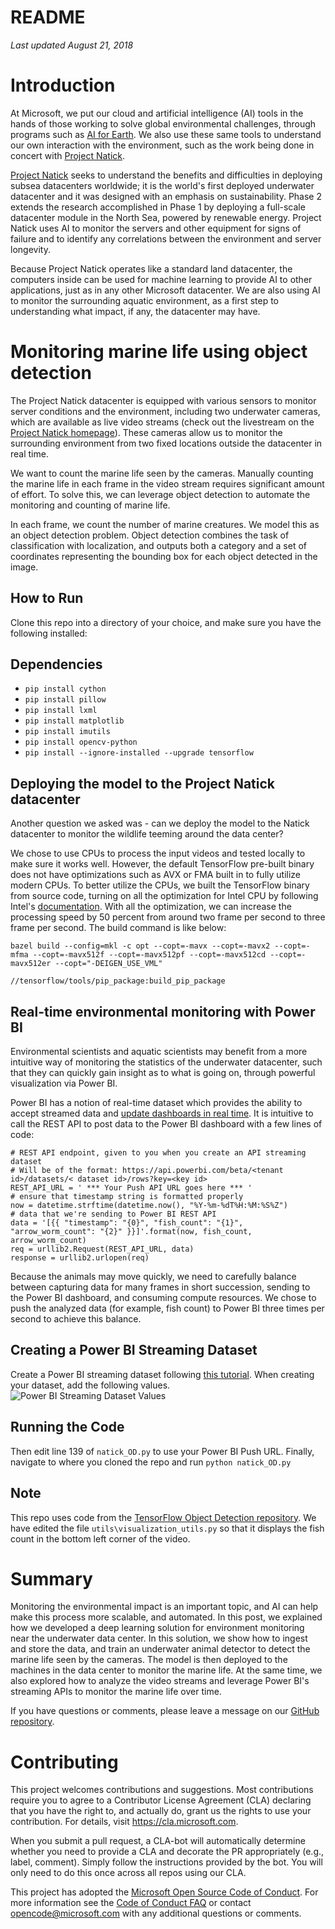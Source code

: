 # README
*Last updated August 21, 2018*

# **Introduction**
At Microsoft, we put our cloud and artificial intelligence (AI) tools in the hands of those working to solve global environmental challenges, through programs such as [AI for Earth](https://www.microsoft.com/en-us/aiforearth/). We also use these same tools to understand our own interaction with the environment, such as the work being done in concert with [Project Natick](https://natick.research.microsoft.com/).

[Project Natick](https://natick.research.microsoft.com/) seeks to understand the benefits and difficulties in deploying subsea datacenters worldwide; it is the world&#39;s first deployed underwater datacenter and it was designed with an emphasis on sustainability. Phase 2 extends the research accomplished in Phase 1 by deploying a full-scale datacenter module in the North Sea, powered by renewable energy. Project Natick uses AI to monitor the servers and other equipment for signs of failure and to identify any correlations between the environment and server longevity.

Because Project Natick operates like a standard land datacenter, the computers inside can be used for machine learning to provide AI to other applications, just as in any other Microsoft datacenter. We are also using AI to monitor the surrounding aquatic environment, as a first step to understanding what impact, if any, the datacenter may have.

# **Monitoring marine life using object detection**

The Project Natick datacenter is equipped with various sensors to monitor server conditions and the environment, including two underwater cameras, which are available as live video streams (check out the livestream on the [Project Natick homepage](https://natick.research.microsoft.com/#section-live)). These cameras allow us to monitor the surrounding environment from two fixed locations outside the datacenter in real time.

We want to count the marine life seen by the cameras. Manually counting the marine life in each frame in the video stream requires significant amount of effort. To solve this, we can leverage object detection to automate the monitoring and counting of marine life.

In each frame, we count the number of marine creatures. We model this as an object detection problem. Object detection combines the task of classification with localization, and outputs both a category and a set of coordinates representing the bounding box for each object detected in the image. 

## How to Run
Clone this repo into a directory of your choice, and make sure you have the following installed:

## Dependencies
- `pip install cython`
- `pip install pillow`
- `pip install lxml`
- `pip install matplotlib`
- `pip install imutils`
- `pip install opencv-python`
- `pip install --ignore-installed --upgrade tensorflow`

## **Deploying the model to the Project Natick datacenter**

Another question we asked was - can we deploy the model to the Natick datacenter to monitor the wildlife teeming around the data center?

We chose to use CPUs to process the input videos and tested locally to make sure it works well. However, the default TensorFlow pre-built binary does not have optimizations such as AVX or FMA built in to fully utilize modern CPUs. To better utilize the CPUs, we built the TensorFlow binary from source code, turning on all the optimization for Intel CPU by following Intel&#39;s [documentation](https://software.intel.com/en-us/articles/intel-optimization-for-tensorflow-installation-guide). With all the optimization, we can increase the processing speed by 50 percent from around two frame per second to three frame per second. The build command is like below:

```
bazel build --config=mkl -c opt --copt=-mavx --copt=-mavx2 --copt=-mfma --copt=-mavx512f --copt=-mavx512pf --copt=-mavx512cd --copt=-mavx512er --copt="-DEIGEN_USE_VML"

//tensorflow/tools/pip_package:build_pip_package
```

## **Real-time environmental monitoring with Power BI**

Environmental scientists and aquatic scientists may benefit from a more intuitive way of monitoring the statistics of the underwater datacenter, such that they can quickly gain insight as to what is going on, through powerful visualization via Power BI.

Power BI has a notion of real-time dataset which provides the ability to accept streamed data and [update dashboards in real time](https://docs.microsoft.com/en-us/power-bi/service-real-time-streaming). It is intuitive to call the REST API to post data to the Power BI dashboard with a few lines of code:

```
# REST API endpoint, given to you when you create an API streaming dataset
# Will be of the format: https://api.powerbi.com/beta/<tenant id>/datasets/< dataset id>/rows?key=<key id>
REST_API_URL = ' *** Your Push API URL goes here *** '
# ensure that timestamp string is formatted properly
now = datetime.strftime(datetime.now(), "%Y-%m-%dT%H:%M:%S%Z")
# data that we're sending to Power BI REST API
data = '[{{ "timestamp": "{0}", "fish_count": "{1}", "arrow_worm_count": "{2}" }}]'.format(now, fish_count, arrow_worm_count)
req = urllib2.Request(REST_API_URL, data)
response = urllib2.urlopen(req)
```

Because the animals may move quickly, we need to carefully balance between capturing data for many frames in short succession, sending to the Power BI dashboard, and consuming compute resources. We chose to push the analyzed data (for example, fish count) to Power BI three times per second to achieve this balance.


## Creating a Power BI Streaming Dataset
Create a Power BI streaming dataset following [this tutorial](https://docs.microsoft.com/en-us/power-bi/service-real-time-streaming). When creating your dataset, add the following values.
![Power BI Streaming Dataset Values](images/PowerBIsetup.PNG)

## Running the Code
Then edit line 139 of `natick_OD.py` to use your Power BI Push URL. Finally, navigate to where you cloned the repo and run `python natick_OD.py`

## Note
This repo uses code from the [TensorFlow Object Detection repository](https://github.com/tensorflow/models/tree/master/research/object_detection). We have edited the file `utils\visualization_utils.py` so that it displays the fish count in the bottom left corner of the video.


# **Summary**

Monitoring the environmental impact is an important topic, and AI can help make this process more scalable, and automated. In this post, we explained how we developed a deep learning solution for environment monitoring near the underwater data center. In this solution, we show how to ingest and store the data, and train an underwater animal detector to detect the marine life seen by the cameras. The model is then deployed to the machines in the data center to monitor the marine life. At the same time, we also explored how to analyze the video streams and leverage Power BI&#39;s streaming APIs to monitor the marine life over time.

If you have questions or comments, please leave a message on our [GitHub repository](https://github.com/Microsoft/Project_Natick_Analaysis).

# Contributing

This project welcomes contributions and suggestions.  Most contributions require you to agree to a
Contributor License Agreement (CLA) declaring that you have the right to, and actually do, grant us
the rights to use your contribution. For details, visit https://cla.microsoft.com.

When you submit a pull request, a CLA-bot will automatically determine whether you need to provide
a CLA and decorate the PR appropriately (e.g., label, comment). Simply follow the instructions
provided by the bot. You will only need to do this once across all repos using our CLA.

This project has adopted the [Microsoft Open Source Code of Conduct](https://opensource.microsoft.com/codeofconduct/).
For more information see the [Code of Conduct FAQ](https://opensource.microsoft.com/codeofconduct/faq/) or
contact [opencode@microsoft.com](mailto:opencode@microsoft.com) with any additional questions or comments.
